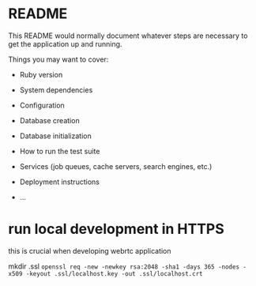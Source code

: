 # README

This README would normally document whatever steps are necessary to get the
application up and running.

Things you may want to cover:

* Ruby version

* System dependencies

* Configuration

* Database creation

* Database initialization

* How to run the test suite

* Services (job queues, cache servers, search engines, etc.)

* Deployment instructions

* ...


# run local development in HTTPS
this is crucial when developing webrtc application

mkdir .ssl
```openssl req -new -newkey rsa:2048 -sha1 -days 365 -nodes -x509 -keyout .ssl/localhost.key -out .ssl/localhost.crt```